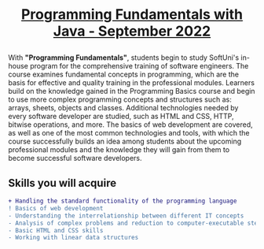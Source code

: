 # <p align="center">  **[Programming Fundamentals with Java - September 2022](https://softuni.bg/trainings/3837/programming-fundamentals-with-java-september-2022)** </p>

With **"Programming Fundamentals"**, students begin to study SoftUni's in-house program for the comprehensive training of software engineers. 
The course examines fundamental concepts in programming, which are the basis for effective and quality training in the professional modules. 
Learners build on the knowledge gained in the Programming Basics course and begin to use more complex programming concepts and structures such as: 
arrays, sheets, objects and classes. Additional technologies needed by every software developer are studied, such as HTML and CSS, HTTP, bitwise operations, and more. 
The basics of web development are covered, as well as one of the most common technologies and tools, with which the course successfully builds an idea 
among students about the upcoming professional modules and the knowledge they will gain from them to become successful software developers.


 ## **Skills you will acquire**
 
```diff
+ Handling the standard functionality of the programming language
! Basics of web development
- Understanding the interrelationship between different IT concepts
- Analysis of complex problems and reduction to computer-executable steps
- Basic HTML and CSS skills
- Working with linear data structures
```
